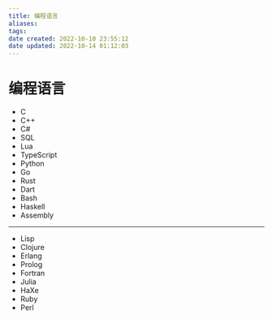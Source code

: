 ```yaml
---
title: 编程语言
aliases: 
tags: 
date created: 2022-10-10 23:55:12
date updated: 2022-10-14 01:12:03
---
```


# 编程语言

- C
- C++
- C#
- SQL
- Lua
- TypeScript
- Python
- Go
- Rust
- Dart
- Bash
- Haskell
- Assembly
---
- Lisp
- Clojure
- Erlang
- Prolog
- Fortran
- Julia
- HaXe
- Ruby
- Perl
